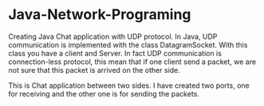 # Java-Network-Programing

Creating Java Chat application with UDP protocol. In Java, UDP communication is implemented with the class DatagramSocket. With this class you have a client and Server. In fact UDP communication is connection-less protocol, this mean that if one client send a packet, we are not sure that this packet is arrived on the other side.

This is Chat application between two sides. I have created two ports, one for receiving and the other one is for sending the packets.
